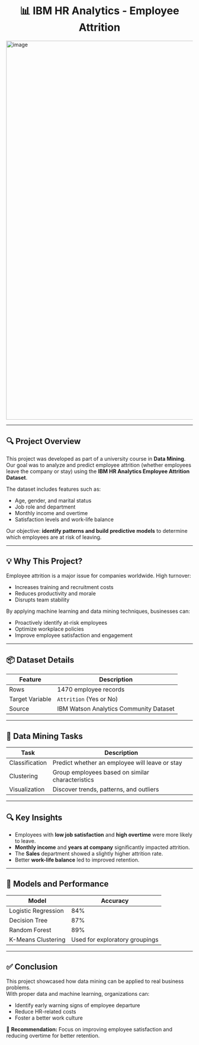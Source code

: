 <h1 align="center">📊 IBM HR Analytics - Employee Attrition</h1>
<img width="1536" height="1024" alt="image" src="https://github.com/user-attachments/assets/97e80dc0-8a07-4621-9ed3-5c0904bef6b1" />


---

## 🔍 Project Overview

This project was developed as part of a university course in **Data Mining**. Our goal was to analyze and predict employee attrition (whether employees leave the company or stay) using the **IBM HR Analytics Employee Attrition Dataset**.

The dataset includes features such as:
- Age, gender, and marital status
- Job role and department
- Monthly income and overtime
- Satisfaction levels and work-life balance

Our objective: **identify patterns and build predictive models** to determine which employees are at risk of leaving.

---

## 💡 Why This Project?

Employee attrition is a major issue for companies worldwide. High turnover:
- Increases training and recruitment costs
- Reduces productivity and morale
- Disrupts team stability

By applying machine learning and data mining techniques, businesses can:
- Proactively identify at-risk employees
- Optimize workplace policies
- Improve employee satisfaction and engagement

---

## 📦 Dataset Details

| Feature             | Description                                |
|--------------------|--------------------------------------------|
| Rows               | 1470 employee records                      |
| Target Variable    | `Attrition` (Yes or No)                    |
| Source             | IBM Watson Analytics Community Dataset     |

---

## 🧠 Data Mining Tasks

| Task            | Description                                                |
|-----------------|------------------------------------------------------------|
| Classification  | Predict whether an employee will leave or stay            |
| Clustering      | Group employees based on similar characteristics          |
| Visualization   | Discover trends, patterns, and outliers                   |

---


## 🔍 Key Insights

- Employees with **low job satisfaction** and **high overtime** were more likely to leave.
- **Monthly income** and **years at company** significantly impacted attrition.
- The **Sales** department showed a slightly higher attrition rate.
- Better **work-life balance** led to improved retention.

---

## 🤖 Models and Performance

| Model                | Accuracy |
|----------------------|----------|
| Logistic Regression  | 84%      |
| Decision Tree        | 87%      |
| Random Forest        | 89%      |
| K-Means Clustering   | Used for exploratory groupings |


---

## ✅ Conclusion

This project showcased how data mining can be applied to real business problems.  
With proper data and machine learning, organizations can:
- Identify early warning signs of employee departure
- Reduce HR-related costs
- Foster a better work culture

📌 **Recommendation:** Focus on improving employee satisfaction and reducing overtime for better retention.



